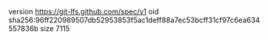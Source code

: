 version https://git-lfs.github.com/spec/v1
oid sha256:96ff220989507db52953853f5ac1deff88a7ec53bcff31cf97c6ea634557836b
size 7115
